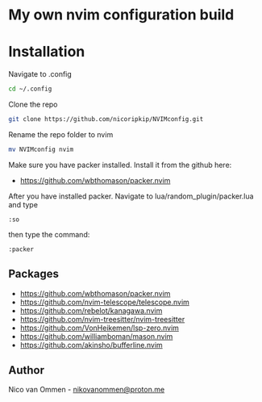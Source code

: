 # My own nvim configuration build


# Installation
Navigate to .config
```bash
cd ~/.config
```

Clone the repo
```bash
git clone https://github.com/nicoripkip/NVIMconfig.git
```

Rename the repo folder to nvim
```bash
mv NVIMconfig nvim
```

Make sure you have packer installed. Install it from the github here:
- https://github.com/wbthomason/packer.nvim

After you have installed packer. Navigate to lua/random_plugin/packer.lua and type
```vim
:so
```
then type the command:
```vim
:packer
```


## Packages
- https://github.com/wbthomason/packer.nvim
- https://github.com/nvim-telescope/telescope.nvim
- https://github.com/rebelot/kanagawa.nvim
- https://github.com/nvim-treesitter/nvim-treesitter
- https://github.com/VonHeikemen/lsp-zero.nvim
- https://github.com/williamboman/mason.nvim
- https://github.com/akinsho/bufferline.nvim


## Author
Nico van Ommen - nikovanommen@proton.me
